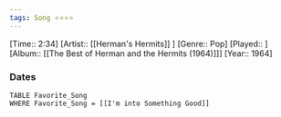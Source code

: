 ```yaml
---
tags: Song ⭐⭐⭐⭐ 
---
```

[Time:: 2:34]
[Artist:: [[Herman's Hermits]] ]
[Genre:: Pop]
[Played:: ]
[Album:: [[The Best of Herman and the Hermits (1964)]]]
[Year:: 1964]
### Dates
````dataview
TABLE Favorite_Song
WHERE Favorite_Song = [[I'm into Something Good]]
````